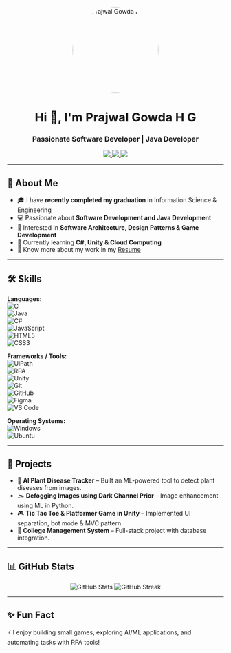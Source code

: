 <p align="center">
  <img src="https://avatars.githubusercontent.com/u/95043299?v=4" alt="Prajwal Gowda H G" width="200" style="border-radius:50%;" />
</p>

<h1 align="center">Hi 👋, I'm Prajwal Gowda H G</h1>
<h3 align="center">Passionate Software Developer | Java Developer</h3>

<p align="center">
  <a href="https://www.linkedin.com/in/prajwalgowdahg/">
    <img src="https://img.shields.io/badge/LinkedIn-PrajwalGowda-blue?style=for-the-badge&logo=linkedin" />
  </a>
  <a href="mailto:prajwalgowdagowda65@gmail.com">
    <img src="https://img.shields.io/badge/Email-prajwalgowdagowda65%40gmail.com-red?style=for-the-badge&logo=gmail" />
  </a>
  <a href="https://github.com/Prajwalgowda8660">
    <img src="https://img.shields.io/badge/GitHub-Prajwal--Gowda-black?style=for-the-badge&logo=github" />
  </a>
</p>

---

## 🚀 About Me  
- 🎓 I have **recently completed my graduation** in Information Science & Engineering  
- 💻 Passionate about **Software Development and Java Development**  
- 🧩 Interested in **Software Architecture, Design Patterns & Game Development**  
- 🌱 Currently learning **C#, Unity & Cloud Computing**  
- 📄 Know more about my work in my [Resume](https://drive.google.com/file/d/1QnpVTRQAcd469FtypjoBOo8VmCFt-zZk/view?usp=sharing)  

---

## 🛠️ Skills  

**Languages:**  
![C](https://img.shields.io/badge/C-%2300599C.svg?style=for-the-badge&logo=c&logoColor=white)  
![Java](https://img.shields.io/badge/Java-ED8B00?style=for-the-badge&logo=java&logoColor=white)  
![C#](https://img.shields.io/badge/C%23-239120?style=for-the-badge&logo=c-sharp&logoColor=white)  
![JavaScript](https://img.shields.io/badge/JavaScript-%23323330.svg?style=for-the-badge&logo=javascript&logoColor=%23F7DF1E)  
![HTML5](https://img.shields.io/badge/html5-%23E34F26.svg?style=for-the-badge&logo=html5&logoColor=white)  
![CSS3](https://img.shields.io/badge/css3-%231572B6.svg?style=for-the-badge&logo=css3&logoColor=white)  

**Frameworks / Tools:**  
![UiPath](https://img.shields.io/badge/UiPath-FF6F00?style=for-the-badge&logo=uipath&logoColor=white)  
![RPA](https://img.shields.io/badge/RPA-%23ED8B00.svg?style=for-the-badge)  
![Unity](https://img.shields.io/badge/Unity-100000?style=for-the-badge&logo=unity&logoColor=white)  
![Git](https://img.shields.io/badge/Git-F05032?style=for-the-badge&logo=git&logoColor=white)  
![GitHub](https://img.shields.io/badge/GitHub-121011?style=for-the-badge&logo=github&logoColor=white)  
![Figma](https://img.shields.io/badge/Figma-%23039BE5.svg?style=for-the-badge&logo=figma&logoColor=white)  
![VS Code](https://img.shields.io/badge/VSCode-0078D4?style=for-the-badge&logo=visualstudiocode&logoColor=white)  

**Operating Systems:**  
![Windows](https://img.shields.io/badge/Windows-0078D6?style=for-the-badge&logo=windows&logoColor=white)  
![Ubuntu](https://img.shields.io/badge/Ubuntu-E95420?style=for-the-badge&logo=ubuntu&logoColor=white)  

---

## 📌 Projects  

- 🌱 **AI Plant Disease Tracker** – Built an ML-powered tool to detect plant diseases from images.  
- 🌫️ **Defogging Images using Dark Channel Prior** – Image enhancement using ML in Python.  
- 🎮 **Tic Tac Toe & Platformer Game in Unity** – Implemented UI separation, bot mode & MVC pattern.  
- 🏫 **College Management System** – Full-stack project with database integration.  

---

## 📊 GitHub Stats  

<p align="center">
  <img src="https://github-readme-stats-sigma-five.vercel.app/api?username=prajwalgowda8660&show_icons=true&theme=radical" alt="GitHub Stats" />
  <img src="https://streak-stats.demolab.com?user=prajwalgowda8660&theme=radical&hide_border=false" alt="GitHub Streak" />
</p>  

---

## ✨ Fun Fact  
⚡ I enjoy building small games, exploring AI/ML applications, and automating tasks with RPA tools!  
